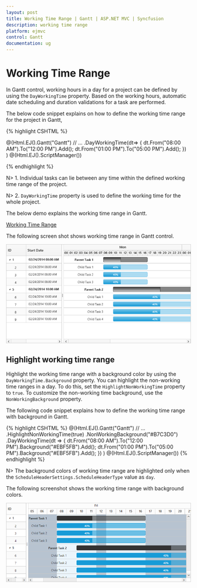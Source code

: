```yaml
---
layout: post
title: Working Time Range | Gantt | ASP.NET MVC | Syncfusion
description: working time range
platform: ejmvc
control: Gantt
documentation: ug
---
```


# Working Time Range

In Gantt control, working hours in a day for a project can be defined by using the `DayWorkingTime` property. Based on the working hours, automatic date scheduling and duration validations for a task are performed.

The below code snippet explains on how to define the working time range for the project in Gantt,

{% highlight CSHTML %}

@(Html.EJ().Gantt("Gantt")
	// ...
	.DayWorkingTime(dt=>
	{
		dt.From("08:00 AM").To("12:00 PM").Add();
		dt.From("01:00 PM").To("05:00 PM").Add();
	})    
	)
@(Html.EJ().ScriptManager())

{% endhighlight %}

N> 1. Individual tasks can lie between any time within the defined working time range of the project.

N> 2. `DayWorkingTime` property is used to define the working time for the whole project.

The below demo explains the working time range in Gantt.

[Working Time Range](https://ej2.syncfusion.com/home/aspnetmvc.html#platform)

The following screen shot shows working time range in Gantt control. 

![](Working-time-range_images/Working-time-range_img1.png)

## Highlight working time range

Highlight the working time range with a background color by using the `DayWorkingTime.Background` property. You can highlight the non-working time ranges in a day. To do this, set the `HighlightNonWorkingTime` property to `true`. To customize the non-working time background, use the `NonWorkingBackground` property.

The following code snippet explains how to define the working time range with background in Gantt.

{% highlight CSHTML %}
@(Html.EJ().Gantt("Gantt")
    // ...
    .HighlightNonWorkingTime(true)
    .NonWorkingBackground("#B7C3D0")
    .DayWorkingTime(dt => {
        dt.From("08:00 AM").To("12:00 PM").Background("#EBF5FB").Add();
        dt.From("01:00 PM").To("05:00 PM").Background("#EBF5FB").Add();
    })
)
@(Html.EJ().ScriptManager())
{% endhighlight %}

N> The background colors of working time range are highlighted only when the `ScheduleHeaderSettings.ScheduleHeaderType` value as `day`.

The following screenshot shows the working time range with background colors.

![](Working-time-range_images/Working-time-range_img2.png)
